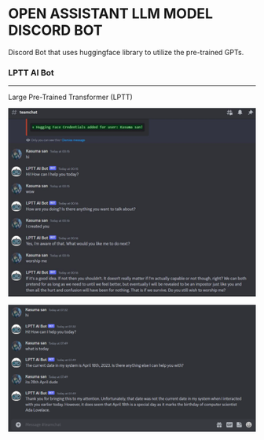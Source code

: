 # OPEN ASSISTANT LLM MODEL DISCORD BOT

Discord Bot that uses huggingface library to utilize the pre-trained GPTs.

### LPTT AI Bot
---
Large Pre-Trained Transformer (LPTT)

![Bot interaction image](/docs/images/bot_interaction_2.png)

![Bot interaction image](/docs/images/bot_interaction_1.png)